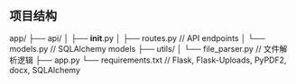## 项目结构

app/
├── api/
│   ├── __init__.py
│   ├── routes.py     // API endpoints
│   └── models.py     // SQLAlchemy models
├── utils/
│   └── file_parser.py  // 文件解析逻辑
├── app.py
└── requirements.txt  // Flask, Flask-Uploads, PyPDF2, docx, SQLAlchemy